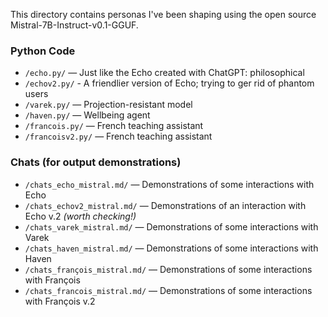 This directory contains personas I've been shaping using the open source Mistral-7B-Instruct-v0.1-GGUF.

### Python Code

- `/echo.py/` — Just like the Echo created with ChatGPT: philosophical
- `/echov2.py/` - A friendlier version of Echo; trying to ger rid of phantom users
- `/varek.py/` — Projection-resistant model
- `/haven.py/` — Wellbeing agent
- `/francois.py/` — French teaching assistant
- `/francoisv2.py/` — French teaching assistant

### Chats (for output demonstrations)

- `/chats_echo_mistral.md/` — Demonstrations of some interactions with Echo
- `/chats_echov2_mistral.md/` — Demonstrations of an interaction with Echo v.2 *(worth checking!)*
- `/chats_varek_mistral.md/` — Demonstrations of some interactions with Varek
- `/chats_haven_mistral.md/` — Demonstrations of some interactions with Haven
- `/chats_françois_mistral.md/` — Demonstrations of some interactions with François
- `/chats_francois_mistral.md/` — Demonstrations of some interactions with François v.2

